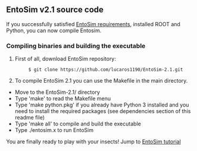 ## EntoSim v2.1 source code

If you successfully satisfied [EntoSim requirements](https://github.com/lucaros1190/EntoSim-2.1/blob/master/README.md#requirements), installed ROOT and Python, you can now compile Entosim.

### Compiling binaries and building the executable
1. First of all, download EntoSim repository:
            	
            $ git clone https://github.com/lucaros1190/EntoSim-2.1.git

2. To compile EntoSim 2.1 you can use the Makefile in the main directory. 

* Move to the EntoSim-2.1/ directory
* Type 'make' to read the Makefile menu
* Type 'make python.pkg' if you already have Python 3 installed and you need to install the required packages (see dependencies section of this readme file)
* Type 'make all' to compile and build the executable
* Type ./entosim.x to run EntoSim
 
 You are finally ready to play with your insects! Jump to [EntoSim tutorial](https://github.com/lucaros1190/EntoSim-2.1/blob/master/docs/entosim_tutorial.md)
